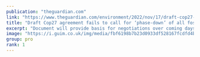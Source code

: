 ```yaml
---
publication: "theguardian.com"
link: "https://www.theguardian.com/environment/2022/nov/17/draft-cop27-agreement-fails-to-call-for-phase-down-of-all-fossil-fuels"
title: "Draft Cop27 agreement fails to call for ‘phase-down’ of all fossil fuels"
excerpt: "Document will provide basis for negotiations over coming days and is likely to be significantly reworked"
image: "https://i.guim.co.uk/img/media/fbf6198b7b23d0933df528167fcdfd4b781df823/0_38_8640_5184/master/8640.jpg?width=1200&height=630&quality=85&auto=format&fit=crop&overlay-align=bottom%2Cleft&overlay-width=100p&overlay-base64=L2ltZy9zdGF0aWMvb3ZlcmxheXMvdGctZGVmYXVsdC5wbmc&enable=upscale&s=d3fd7dcca88a95ede5a175b8e07a62b0"
group: pro
rank: 1
---
```

